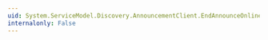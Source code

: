 ```yaml
---
uid: System.ServiceModel.Discovery.AnnouncementClient.EndAnnounceOnline(System.IAsyncResult)
internalonly: False
---
```

